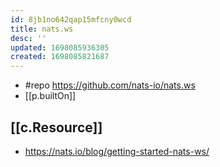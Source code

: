 ```yaml
---
id: 8jb1no642qap15mfcny0wcd
title: nats.ws
desc: ''
updated: 1698085936305
created: 1698085821687
---
```


- #repo https://github.com/nats-io/nats.ws
- [[p.builtOn]] 


## [[c.Resource]]

- https://nats.io/blog/getting-started-nats-ws/